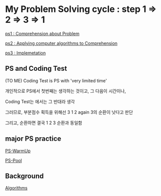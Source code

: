 # My Problem Solving cycle : step 1 => 2 => 3 => 1

[ps1 : Comprehension about Problem](./PS-Introduction/ps1.md)

[ps2 : Applying computer algorithms to Comprehension](./PS-Introduction/ps2.md)

[ps3 : Implemetation](./PS-Introduction/ps3.md)

## PS and Coding Test
(TO ME) Coding Test is PS with 'very limited time'

개인적으로 PS에서 첫번째는 생각하는 것이고, 그 다음이 시간이나,

Coding Test는 에서는 그 반대라 생각

그러므로, 부분점수 획득을 위해선 3 1 2 again 3의 순환이 낫다고 판단

그리고, 순환하면 결국 1 2 3 순환과 동일함

## major PS practice
[PS-WarmUp](./PS-WarmUp)

[PS-Pool](./PS-Pool)

## Background
[Algorithms](https://github.com/devsacti/Algorithms)